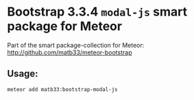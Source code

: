 # Bootstrap 3.3.4 `modal-js` smart package for Meteor

Part of the smart package-collection for Meteor: http://github.com/matb33/meteor-bootstrap

## Usage:

`meteor add matb33:bootstrap-modal-js`